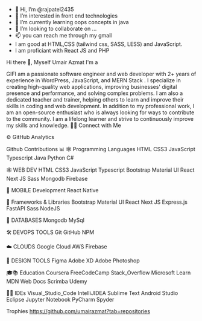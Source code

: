 - 👋 Hi, I’m @rajpatel2435
- 👀 I’m interested in front end technologies
- 🌱 I’m currently learning oops concepts in java
- 💞️ I’m looking to collaborate on ...
- 📫 you can reach me through my gmail
- I am good at HTML,CSS (tailwind css, SASS, LESS) and JavaScript.
- I am proficiant with React JS and PHP

<!---
rajpatel2435/rajpatel2435 is a ✨ special ✨ repository because its `README.md` (this file) appears on your GitHub profile.
You can click the Preview link to take a look at your changes.
--->

Hi there 👋, Myself Umair Azmat
I'm a




GIFI am a passionate software engineer and web developer with 2+ years of experience in WordPress, JavaScript, and MERN Stack . I specialize in creating high-quality web applications, improving businesses' digital presence and performance, and solving complex problems. I am also a dedicated teacher and trainer, helping others to learn and improve their skills in coding and web development. In addition to my professional work, I am an open-source enthusiast who is always looking for ways to contribute to the community. I am a lifelong learner and strive to continuously improve my skills and knowledge.
🤝🏻  Connect with Me
    
⚙️ GitHub Analytics
  

Github Contributions 📊
🕸️ Programming Languages
HTML CSS3 JavaScript Typescript Java Python C#

🕸️ WEB DEV
HTML CSS3 JavaScript Typescript Bootstrap Material UI React Next JS Sass Mongodb Firebase

📱 MOBILE Development
React Native

🧰 Frameworks & Libraries
Bootstrap Material UI React Next JS Express.js FastAPI Sass NodeJS

📅 DATABASES
Mongodb MySql

🛠️ DEVOPS TOOLS
Git GitHub NPM

☁️ CLOUDS
Google Cloud AWS Firebase

🍧 DESIGN TOOLS
Figma Adobe XD Adobe Photoshop

🎓📚 Education
Coursera FreeCodeCamp Stack_Overflow Microsoft Learn MDN Web Docs Scrimba Udemy

👩‍💻 IDEs
Visual_Studio_Code IntelliJIDEA Sublime Text Android Studio Eclipse Jupyter Notebook PyCharm Spyder

Trophies
https://github.com/umairazmat?tab=repositories
